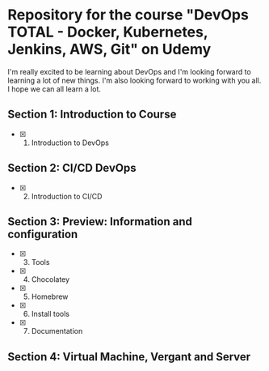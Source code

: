 # Repository for the course "DevOps TOTAL - Docker, Kubernetes, Jenkins, AWS, Git" on Udemy

I'm really excited to be learning about DevOps and I'm looking forward to learning a lot of new things. I'm also looking forward to working with you all. I hope we can all learn a lot.

## Section 1: Introduction to Course
- [x] 1. Introduction to DevOps

## Section 2: CI/CD DevOps 
- [x] 2. Introduction to CI/CD

## Section 3: Preview: Information and configuration
- [x] 3. Tools
- [x] 4. Chocolatey
- [x] 5. Homebrew
- [x] 6. Install tools
- [x] 7. Documentation

## Section 4: Virtual Machine, Vergant and Server